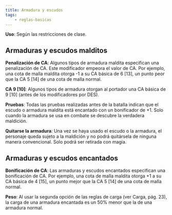 ```yaml
---
title: Armadura y escudos
tags:
    - reglas-basicas
---
```


**Uso**: Según las restricciones de clase.

## Armaduras y escudos malditos
**Penalización de CA**: Algunos tipos de armadura maldita especifican una penalización de CA. Este modificador empeora el valor de CA. Por ejemplo, una cota de malla maldita otorga -1 a su CA básica de 6 [13], un punto peor que la CA 5 [14] de una cota de malla normal.

**CA 9 [10]**: Algunos tipos de armadura otorgan al portador una CA básica de 9 [10] (antes de los modificadores por DES).

**Pruebas**: Todas las pruebas realizadas antes de la batalla indican que el escudo o armadura maldita está encantado con un bonificador de +1. Solo cuando la armadura se usa en combate se descubre la verdadera maldición.

**Quitarse la armadura**: Una vez se haya usado el escudo o la armadura, el personaje queda sujeto a la maldición y no podrá quitársela de ninguna manera convencional. Solo podrá ser retirada con magia.

## Armaduras y escudos encantados
**Bonificación de CA**: Las armaduras y escudos encantados especifican una bonificación de CA. Por ejemplo, una cota de malla maldita otorga +1 a su CA básica de 4 [15], un punto mejor que la CA 5 [14] de una cota de malla normal.

**Peso**: Al usar la segunda opción de las reglas de carga (ver Carga, pág. 23), la carga de una armadura encantada es un 50% menor que la de una armadura normal.
